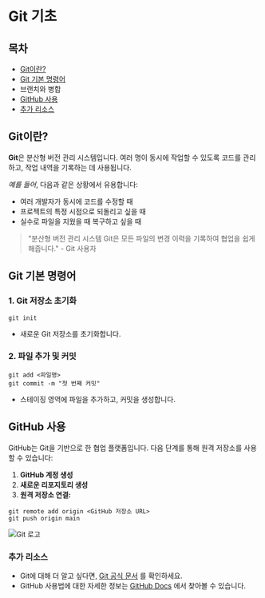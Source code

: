 # Git 기초


## 목차

- [Git이란?](Git이란?)
- [Git 기본 명령어](#git-기본-명령어)
- 브랜치와 병합
- [GitHub 사용](#github-사용)
- [추가 리소스](#추가-리소스)



## Git이란?


**Git**은 분산형 버전 관리 시스템입니다. 여러 명이 동시에 작업할 수 있도록 코드를 관리하고, 작업 내역을 기록하는 데 사용됩니다.

*예를 들어*, 다음과 같은 상황에서 유용합니다:

- 여러 개발자가 동시에 코드를 수정할 때
- 프로젝트의 특정 시점으로 되돌리고 싶을 때
- 실수로 파일을 지웠을 때 복구하고 싶을 때

> "분산형 버전 관리 시스템 Git은 모든 파일의 변경 이력을 기록하여 협업을 쉽게 해줍니다." - Git 사용자


## Git 기본 명령어


### 1. Git 저장소 초기화

```git init```

- 새로운 Git 저장소를 초기화합니다.

### 2. 파일 추가 및 커밋

```
git add <파일명>
git commit -m "첫 번째 커밋"
```
- 스테이징 영역에 파일을 추가하고, 커밋을 생성합니다.


## GitHub 사용



GitHub는 Git을 기반으로 한 협업 플랫폼입니다. 다음 단계를 통해 원격 저장소를 사용할 수 있습니다:

1. **GitHub 계정 생성**
2. **새로운 리포지토리 생성**
3. **원격 저장소 연결:**

```
git remote add origin <GitHub 저장소 URL>
git push origin main
```

![Git 로고](https://git-scm.com/images/logos/downloads/Git-Logo-2Color.png)


### 추가 리소스



- Git에 대해 더 알고 싶다면, [Git 공식 문서](https://git-scm.com/doc) 를 확인하세요.
- GitHub 사용법에 대한 자세한 정보는 [GitHub Docs](https://docs.github.com/en) 에서 찾아볼 수 있습니다.